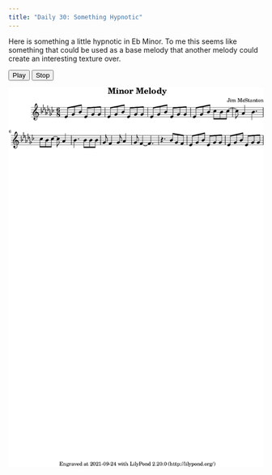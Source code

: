 ```yaml
---
title: "Daily 30: Something Hypnotic"
---
```


Here is something a little hypnotic in Eb Minor. To me this seems like something that could be used
as a base melody that another melody could create an interesting texture over.

<button onclick="MIDIjs.play('./daily-30.mid')">Play</button>
<button onclick="MIDIjs.stop()">Stop</button>

![](./daily-30.png "Music Piece")


<script type="text/javascript" src="https://www.midijs.net/lib/midi.js"></script>
